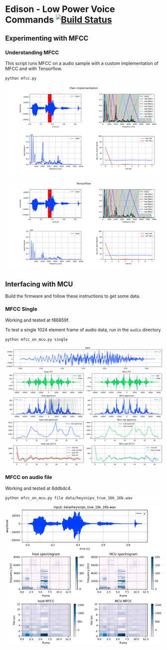 # Edison - Low Power Voice Commands [![Build Status](https://travis-ci.com/noah95/edison.svg?token=W9DfQq55LKsHhNiMPYw5&branch=master)](https://travis-ci.com/noah95/edison)

## Experimenting with MFCC

### Understanding MFCC
This script runs MFCC on a audio sample with a custom implementation of MFCC and with Tensorflow.

```bash
python mfcc.py
```

![](doc/img/mel_own.png)

![](doc/img/mel_tf.png)

## Interfacing with MCU
Build the firmware and follow these instructions to get some data.

### MFCC Single
Working and tested at f86859f.

To test a single 1024 element frame of audio data, run in the `audio` directory
```bash
python mfcc_on_mcu.py single
```

![](doc/img/mfcc_on_mcu_single.png)

### MFCC on audio file
Working and tested at 6ddbdc4.

```bash
python mfcc_on_mcu.py file data/heysnips_true_16k_16b.wav
```

![](doc/img/mfcc_snips.png)
